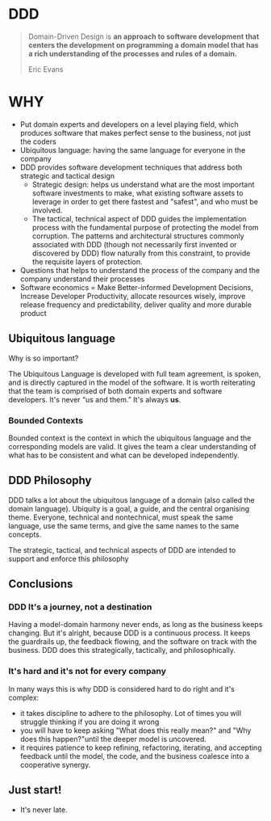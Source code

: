 # DDD

> Domain-Driven Design is **an approach to software development that centers the development on programming a domain model that has a rich understanding of the processes and rules of a domain.** 
> 
>  Eric Evans
>


# WHY

- Put domain experts and developers on a level playing field, which produces software that makes perfect sense to the business, not just the coders
- Ubiquitous language: having the same language for everyone in the company
- DDD provides software development techniques that address both strategic and tactical design
    - Strategic design: helps us understand what are the most important software investments to make, what existing software assets to leverage in order to get there fastest and "safest", and who must be involved.
    - The tactical, technical aspect of DDD guides the implementation process with the fundamental purpose of protecting the model from corruption. The patterns and architectural structures commonly associated with DDD (though not necessarily first invented or discovered by DDD) flow naturally from this constraint, to provide the requisite layers of protection.
- Questions that helps to understand the process of the company and the company understand their processes
- Software economics = Make Better-informed Development Decisions, Increase Developer Productivity, allocate resources wisely, improve release frequency and predictability, deliver quality and more durable product

## Ubiquitous language

Why is so important?

The Ubiquitous Language is developed with full team agreement, is spoken, and is directly captured in the model of the software. It is worth reiterating that the team is comprised of both domain experts and software developers. It's never “us and them.” It's always **us**.

### **Bounded Contexts**

Bounded context is the context in which the ubiquitous language and the corresponding models are valid. It gives the team a clear understanding of what has to be consistent and what can be developed independently.

## DDD Philosophy

DDD talks a lot about the ubiquitous language of a domain (also called the domain language). Ubiquity is a goal, a guide, and the central organising theme. Everyone, technical and nontechnical, must speak the same language, use the same terms, and give the same names to the same concepts.

The strategic, tactical, and technical aspects of DDD are intended to support and enforce this philosophy

## Conclusions

### DDD It's **a journey, not a destination**

Having a model-domain harmony never ends, as long as the business keeps changing. But it's alright, because DDD is a continuous process. It keeps the guardrails up, the feedback flowing, and the software on track with the business. DDD does this strategically, tactically, and philosophically.

### It's hard and it's not for every company

In many ways this is why DDD is considered hard to do right and it's complex: 

- it takes discipline to adhere to the philosophy. Lot of times you will struggle thinking if you are doing it wrong
- you will have to keep asking "What does this really mean?" and "Why does this happen?"until the deeper model is uncovered.
- it requires patience to keep refining, refactoring, iterating, and accepting feedback until the model, the code, and the business coalesce into a cooperative synergy.

## Just start!

- It's never late.
